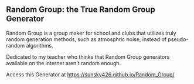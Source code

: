 ## Random Group: the True Random Group Generator

Random Group is a group maker for school and clubs that utilizes truly random generation methods, such as atmosphric noise, instead of pseudo-random algorithms.

Dedicated to my teacher who thinks that Random Group generators available on the internet aren't random enough.

Access this Generator at https://sunsky426.github.io/Random_Group/
